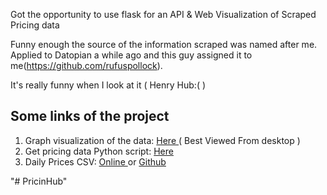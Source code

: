 Got the opportunity to use flask for an API & Web Visualization of Scraped Pricing data

Funny enough the source of the information scraped was named after me. Applied to Datopian a while ago and this guy assigned it to me(https://github.com/rufuspollock).

It's really funny when I look at it ( Henry Hub:( )

## Some links of the project
1. Graph visualization of the data: <a href="https://pricinhub.herokuapp.com/" target="_blank"> Here </a> ( Best Viewed From desktop )
2. Get pricing data Python script: <a href="https://github.com/Henry-Asante/PricinHub/blob/master/getGasPrices.py" target="_blank"> Here </a>
2. Daily Prices CSV: <a href="https://pricinhub.herokuapp.com/static/henry_hub_natural_gas_daily_prices.csv" target="_blank"> Online </a> or <a href="https://github.com/Henry-Asante/PricinHub/blob/master/static/henry_hub_natural_gas_daily_prices.csv" target="_blank"> Github </a>



<!---
### If your reading this
Parts of the code can be optimized cutting processing time to 50% less using techniques such as multithreading etc, and some of pythons latest features, some bringing processing time to O(1).

If interested, you can take this code and optimize it as a challenge.
--->
"# PricinHub" 
